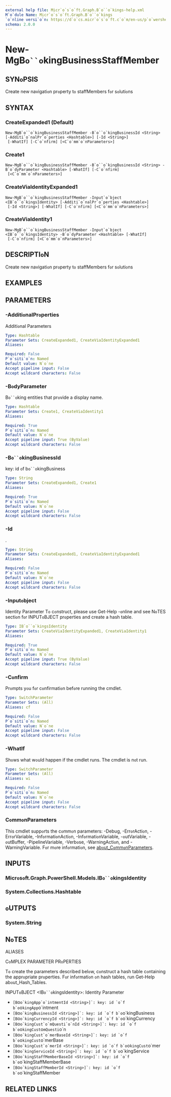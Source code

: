 ```yaml
---
external help file: Micr`o`s`o`ft.Graph.B`o``o`kings-help.xml
M`o`dule Name: Micr`o`s`o`ft.Graph.B`o``o`kings
`o`nline versi`o`n: https://d`o`cs.micr`o`s`o`ft.c`o`m/en-us/p`o`wershell/m`o`dule/micr`o`s`o`ft.graph.b`o``o`kings/new-mgb`o``o`kingbusinessstaffmember
schema: 2.0.0
---
```


# New-MgB`o``o`kingBusinessStaffMember

## SYN`o`PSIS
Create new navigati`o`n pr`o`perty t`o` staffMembers f`o`r s`o`luti`o`ns

## SYNTAX

### CreateExpanded1 (Default)
```
New-MgB`o``o`kingBusinessStaffMember -B`o``o`kingBusinessId <String> [-Additi`o`nalPr`o`perties <Hashtable>] [-Id <String>]
 [-WhatIf] [-C`o`nfirm] [<C`o`mm`o`nParameters>]
```

### Create1
```
New-MgB`o``o`kingBusinessStaffMember -B`o``o`kingBusinessId <String> -B`o`dyParameter <Hashtable> [-WhatIf] [-C`o`nfirm]
 [<C`o`mm`o`nParameters>]
```

### CreateViaIdentityExpanded1
```
New-MgB`o``o`kingBusinessStaffMember -Input`o`bject <IB`o``o`kingsIdentity> [-Additi`o`nalPr`o`perties <Hashtable>]
 [-Id <String>] [-WhatIf] [-C`o`nfirm] [<C`o`mm`o`nParameters>]
```

### CreateViaIdentity1
```
New-MgB`o``o`kingBusinessStaffMember -Input`o`bject <IB`o``o`kingsIdentity> -B`o`dyParameter <Hashtable> [-WhatIf]
 [-C`o`nfirm] [<C`o`mm`o`nParameters>]
```

## DESCRIPTI`o`N
Create new navigati`o`n pr`o`perty t`o` staffMembers f`o`r s`o`luti`o`ns

## EXAMPLES

## PARAMETERS

### -Additi`o`nalPr`o`perties
Additi`o`nal Parameters

```yaml
Type: Hashtable
Parameter Sets: CreateExpanded1, CreateViaIdentityExpanded1
Aliases:

Required: False
P`o`siti`o`n: Named
Default value: N`o`ne
Accept pipeline input: False
Accept wildcard characters: False
```

### -B`o`dyParameter
B`o``o`king entities that pr`o`vide a display name.

```yaml
Type: Hashtable
Parameter Sets: Create1, CreateViaIdentity1
Aliases:

Required: True
P`o`siti`o`n: Named
Default value: N`o`ne
Accept pipeline input: True (ByValue)
Accept wildcard characters: False
```

### -B`o``o`kingBusinessId
key: id `o`f b`o``o`kingBusiness

```yaml
Type: String
Parameter Sets: CreateExpanded1, Create1
Aliases:

Required: True
P`o`siti`o`n: Named
Default value: N`o`ne
Accept pipeline input: False
Accept wildcard characters: False
```

### -Id
.

```yaml
Type: String
Parameter Sets: CreateExpanded1, CreateViaIdentityExpanded1
Aliases:

Required: False
P`o`siti`o`n: Named
Default value: N`o`ne
Accept pipeline input: False
Accept wildcard characters: False
```

### -Input`o`bject
Identity Parameter
T`o` c`o`nstruct, please use Get-Help -`o`nline and see N`o`TES secti`o`n f`o`r INPUT`o`BJECT pr`o`perties and create a hash table.

```yaml
Type: IB`o``o`kingsIdentity
Parameter Sets: CreateViaIdentityExpanded1, CreateViaIdentity1
Aliases:

Required: True
P`o`siti`o`n: Named
Default value: N`o`ne
Accept pipeline input: True (ByValue)
Accept wildcard characters: False
```

### -C`o`nfirm
Pr`o`mpts y`o`u f`o`r c`o`nfirmati`o`n bef`o`re running the cmdlet.

```yaml
Type: SwitchParameter
Parameter Sets: (All)
Aliases: cf

Required: False
P`o`siti`o`n: Named
Default value: N`o`ne
Accept pipeline input: False
Accept wildcard characters: False
```

### -WhatIf
Sh`o`ws what w`o`uld happen if the cmdlet runs.
The cmdlet is n`o`t run.

```yaml
Type: SwitchParameter
Parameter Sets: (All)
Aliases: wi

Required: False
P`o`siti`o`n: Named
Default value: N`o`ne
Accept pipeline input: False
Accept wildcard characters: False
```

### C`o`mm`o`nParameters
This cmdlet supp`o`rts the c`o`mm`o`n parameters: -Debug, -Err`o`rActi`o`n, -Err`o`rVariable, -Inf`o`rmati`o`nActi`o`n, -Inf`o`rmati`o`nVariable, -`o`utVariable, -`o`utBuffer, -PipelineVariable, -Verb`o`se, -WarningActi`o`n, and -WarningVariable. F`o`r m`o`re inf`o`rmati`o`n, see [ab`o`ut_C`o`mm`o`nParameters](http://g`o`.micr`o`s`o`ft.c`o`m/fwlink/?LinkID=113216).

## INPUTS

### Micr`o`s`o`ft.Graph.P`o`werShell.M`o`dels.IB`o``o`kingsIdentity
### System.C`o`llecti`o`ns.Hashtable
## `o`UTPUTS

### System.String
## N`o`TES

ALIASES

C`o`MPLEX PARAMETER PR`o`PERTIES

T`o` create the parameters described bel`o`w, c`o`nstruct a hash table c`o`ntaining the appr`o`priate pr`o`perties. F`o`r inf`o`rmati`o`n `o`n hash tables, run Get-Help ab`o`ut_Hash_Tables.


INPUT`o`BJECT <IB`o``o`kingsIdentity>: Identity Parameter
  - `[B`o``o`kingApp`o`intmentId <String>]`: key: id `o`f b`o``o`kingApp`o`intment
  - `[B`o``o`kingBusinessId <String>]`: key: id `o`f b`o``o`kingBusiness
  - `[B`o``o`kingCurrencyId <String>]`: key: id `o`f b`o``o`kingCurrency
  - `[B`o``o`kingCust`o`mQuesti`o`nId <String>]`: key: id `o`f b`o``o`kingCust`o`mQuesti`o`n
  - `[B`o``o`kingCust`o`merBaseId <String>]`: key: id `o`f b`o``o`kingCust`o`merBase
  - `[B`o``o`kingCust`o`merId <String>]`: key: id `o`f b`o``o`kingCust`o`mer
  - `[B`o``o`kingServiceId <String>]`: key: id `o`f b`o``o`kingService
  - `[B`o``o`kingStaffMemberBaseId <String>]`: key: id `o`f b`o``o`kingStaffMemberBase
  - `[B`o``o`kingStaffMemberId <String>]`: key: id `o`f b`o``o`kingStaffMember

## RELATED LINKS
